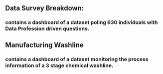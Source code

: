 ## Data Survey Breakdown:

### contains a dashboard of a dataset poling 630 individuals with Data Profession driven questions.
## Manufacturing Washline

### contains a dashboard of a dataset monitoring the process information of a 3 stage chemical washline.
